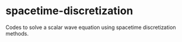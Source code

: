 # spacetime-discretization
Codes to solve a scalar wave equation using spacetime discretization methods.
